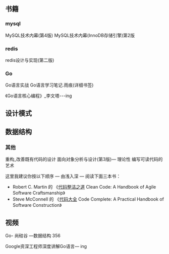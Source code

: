 ## 书籍

### mysql

MySQL技术内幕(第4版)
MySQL技术内幕(InnoDB存储引擎)第2版

### redis

redis设计与实现(第二版)

### Go

Go语言实战
Go语言学习笔记.雨痕(详细书签) 

《Go语言核心编程》_李文塔---ing



## 设计模式





## 数据结构





### 其他

重构_改善既有代码的设计
面向对象分析与设计(第3版)— 理论性
编写可读代码的艺术 



这里我建议你按以下顺序 — 由浅入深 — 阅读下面三本书：

- Robert C. Martin 的 《[代码整洁之道](https://www.amazon.com/Clean-Code-Handbook-Software-Craftsmanship/dp/0132350882/) Clean Code: A Handbook of Agile Software Craftsmanship》
- Steve McConnell 的 《[代码大全](https://www.amazon.com/Code-Complete-Practical-Handbook-Construction/dp/0735619670/) Code Complete: A Practical Handbook of Software Construction》



## 视频

Go- 尚硅谷 —数据结构 356

Google资深工程师深度讲解Go语言— ing

